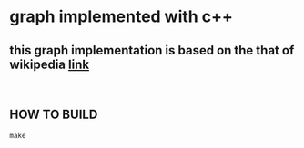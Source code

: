 <h1> graph implemented with c++ </h1>
<h2> this graph implementation is based on the that of wikipedia <a href=https://en.wikipedia.org/wiki/Graph_(abstract_data_type)> link </a> </h2>
<br />
<h2> <b> HOW TO BUILD </b> </h2>

    make
